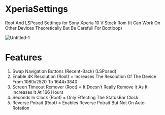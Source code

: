 # XperiaSettings
Root And LSPosed Settings for Sony Xperia 10 V Stock Rom (It Can Work On Other Devices Theoretically But Be Carefull For Bootloop)

![Untitled-1](https://github.com/alkisqwe/XperiaSettings/assets/73914940/c0c338d9-5213-4a55-8769-cb37de882ae7)

# Features
1) Swap Navigation Buttons (Recent-Back) (LSPosed)
2) Enable 4K Resolution (Root) = Increases The Resolution Of The Device From 1080x2520 To 1644x3840
3) Screen Timeout Remover (Root) = It Doesn't Really Remove It As It Increases It At 166 Hours
4) Seconds In Clock (Root) = Only Effecting The StatusBar Clock
5) Reverse Potrait (Root) = Enables Reverse Potrait But Not On Auto-Rotation
